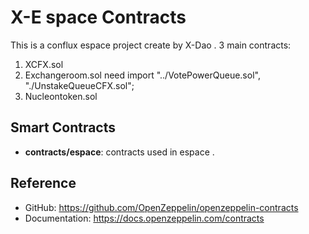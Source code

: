 # X-E space Contracts

This is a conflux espace project create by X-Dao .
3 main contracts:
1. XCFX.sol
2. Exchangeroom.sol
    need import "../VotePowerQueue.sol", "./UnstakeQueueCFX.sol";
3. Nucleontoken.sol

## Smart Contracts

- **contracts/espace**: contracts  used in espace [](https://docs.openzeppelin.com/contracts/4.x/erc20).


## Reference

- GitHub: https://github.com/OpenZeppelin/openzeppelin-contracts
- Documentation: https://docs.openzeppelin.com/contracts
